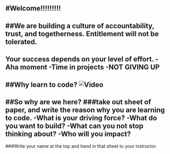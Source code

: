 #Welcome!!!!!!!!!
---
##We are building a culture of accountability, trust, and togetherness. Entitlement will not be tolerated.
---
##
Your success depends on your level of effort.
-Aha moment
-Time in projects
-NOT GIVING UP
---
##Why learn to code?
![Video](https://www.youtube.com/embed/6XvmhE1J9PY)
---
##So why are we here?
###take out sheet of paper, and write the reason why you are learning to code. 
-What is your driving force?
-What do you want to build?
-What can you not stop thinking about?
-Who will you impact?
---
###Write your name at the top and hand in that sheet to your instructor. 


